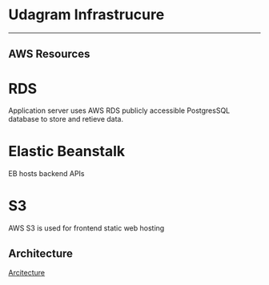 # Udagram Infrastrucure
---
## AWS Resources

# RDS 
 Application server uses AWS RDS publicly accessible PostgresSQL database to store and retieve data.

# Elastic Beanstalk
 EB hosts backend APIs

 # S3
  AWS S3 is used for frontend static web hosting

## Architecture

[Arcitecture](https://github.com/yasmeenturky/udagram-deploy/blob/master/documentation/Architecture.png)
